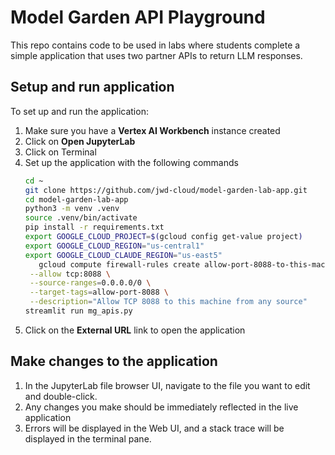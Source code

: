 # Model Garden API Playground

This repo contains code to be used in labs where students complete a simple
application that uses two partner APIs to return LLM responses.

## Setup and run application
To set up and run the application:

1. Make sure you have a **Vertex AI Workbench** instance created
2. Click on **Open JupyterLab**
3. Click on Terminal
4. Set up the application with the following commands
   ```bash
   cd ~
   git clone https://github.com/jwd-cloud/model-garden-lab-app.git
   cd model-garden-lab-app
   python3 -m venv .venv
   source .venv/bin/activate
   pip install -r requirements.txt
   export GOOGLE_CLOUD_PROJECT=$(gcloud config get-value project)
   export GOOGLE_CLOUD_REGION="us-central1"
   export GOOGLE_CLOUD_CLAUDE_REGION="us-east5"
      gcloud compute firewall-rules create allow-port-8088-to-this-machine \
    --allow tcp:8088 \
    --source-ranges=0.0.0.0/0 \
    --target-tags=allow-port-8088 \
    --description="Allow TCP 8088 to this machine from any source"
   streamlit run mg_apis.py
   ```
5. Click on the **External URL** link to open the application

## Make changes to the application

1. In the JupyterLab file browser UI, navigate to the file you want to edit and double-click.
2. Any changes you make should be immediately reflected in the live application
3. Errors will be displayed in the Web UI, and a stack trace will be displayed in the terminal pane.